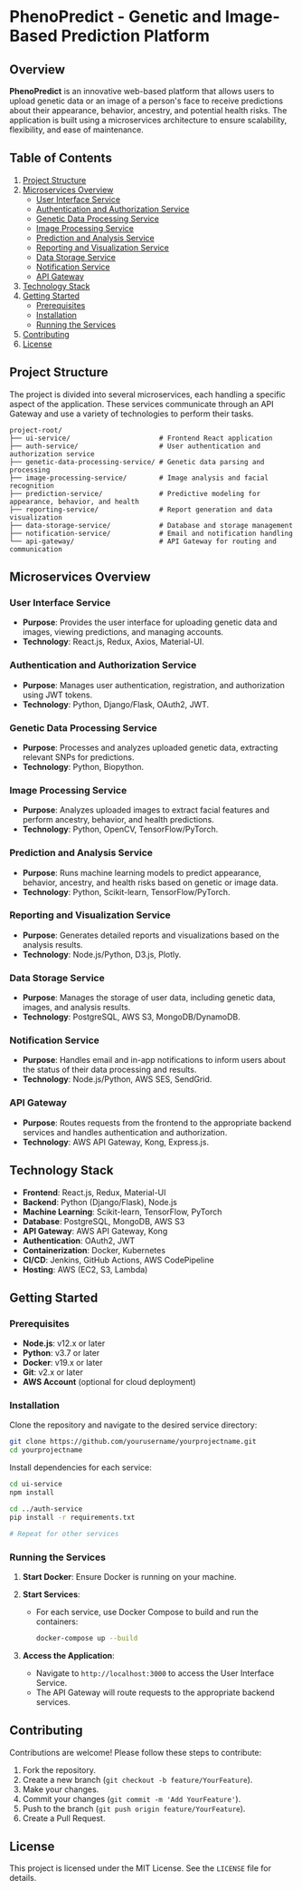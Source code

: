 # **PhenoPredict - Genetic and Image-Based Prediction Platform**

## **Overview**

**PhenoPredict** is an innovative web-based platform that allows users to upload genetic data or an image of a person's face to receive predictions about their appearance, behavior, ancestry, and potential health risks. The application is built using a microservices architecture to ensure scalability, flexibility, and ease of maintenance.

## **Table of Contents**

1. [Project Structure](#project-structure)
2. [Microservices Overview](#microservices-overview)
   - [User Interface Service](#user-interface-service)
   - [Authentication and Authorization Service](#authentication-and-authorization-service)
   - [Genetic Data Processing Service](#genetic-data-processing-service)
   - [Image Processing Service](#image-processing-service)
   - [Prediction and Analysis Service](#prediction-and-analysis-service)
   - [Reporting and Visualization Service](#reporting-and-visualization-service)
   - [Data Storage Service](#data-storage-service)
   - [Notification Service](#notification-service)
   - [API Gateway](#api-gateway)
3. [Technology Stack](#technology-stack)
4. [Getting Started](#getting-started)
   - [Prerequisites](#prerequisites)
   - [Installation](#installation)
   - [Running the Services](#running-the-services)
5. [Contributing](#contributing)
6. [License](#license)

## **Project Structure**

The project is divided into several microservices, each handling a specific aspect of the application. These services communicate through an API Gateway and use a variety of technologies to perform their tasks.

```
project-root/
├── ui-service/                      # Frontend React application
├── auth-service/                    # User authentication and authorization service
├── genetic-data-processing-service/ # Genetic data parsing and processing
├── image-processing-service/        # Image analysis and facial recognition
├── prediction-service/              # Predictive modeling for appearance, behavior, and health
├── reporting-service/               # Report generation and data visualization
├── data-storage-service/            # Database and storage management
├── notification-service/            # Email and notification handling
└── api-gateway/                     # API Gateway for routing and communication
```

## **Microservices Overview**

### **User Interface Service**

- **Purpose**: Provides the user interface for uploading genetic data and images, viewing predictions, and managing accounts.
- **Technology**: React.js, Redux, Axios, Material-UI.

### **Authentication and Authorization Service**

- **Purpose**: Manages user authentication, registration, and authorization using JWT tokens.
- **Technology**: Python, Django/Flask, OAuth2, JWT.

### **Genetic Data Processing Service**

- **Purpose**: Processes and analyzes uploaded genetic data, extracting relevant SNPs for predictions.
- **Technology**: Python, Biopython.

### **Image Processing Service**

- **Purpose**: Analyzes uploaded images to extract facial features and perform ancestry, behavior, and health predictions.
- **Technology**: Python, OpenCV, TensorFlow/PyTorch.

### **Prediction and Analysis Service**

- **Purpose**: Runs machine learning models to predict appearance, behavior, ancestry, and health risks based on genetic or image data.
- **Technology**: Python, Scikit-learn, TensorFlow/PyTorch.

### **Reporting and Visualization Service**

- **Purpose**: Generates detailed reports and visualizations based on the analysis results.
- **Technology**: Node.js/Python, D3.js, Plotly.

### **Data Storage Service**

- **Purpose**: Manages the storage of user data, including genetic data, images, and analysis results.
- **Technology**: PostgreSQL, AWS S3, MongoDB/DynamoDB.

### **Notification Service**

- **Purpose**: Handles email and in-app notifications to inform users about the status of their data processing and results.
- **Technology**: Node.js/Python, AWS SES, SendGrid.

### **API Gateway**

- **Purpose**: Routes requests from the frontend to the appropriate backend services and handles authentication and authorization.
- **Technology**: AWS API Gateway, Kong, Express.js.

## **Technology Stack**

- **Frontend**: React.js, Redux, Material-UI
- **Backend**: Python (Django/Flask), Node.js
- **Machine Learning**: Scikit-learn, TensorFlow, PyTorch
- **Database**: PostgreSQL, MongoDB, AWS S3
- **API Gateway**: AWS API Gateway, Kong
- **Authentication**: OAuth2, JWT
- **Containerization**: Docker, Kubernetes
- **CI/CD**: Jenkins, GitHub Actions, AWS CodePipeline
- **Hosting**: AWS (EC2, S3, Lambda)

## **Getting Started**

### **Prerequisites**

- **Node.js**: v12.x or later
- **Python**: v3.7 or later
- **Docker**: v19.x or later
- **Git**: v2.x or later
- **AWS Account** (optional for cloud deployment)

### **Installation**

Clone the repository and navigate to the desired service directory:

```bash
git clone https://github.com/yourusername/yourprojectname.git
cd yourprojectname
```

Install dependencies for each service:

```bash
cd ui-service
npm install

cd ../auth-service
pip install -r requirements.txt

# Repeat for other services
```

### **Running the Services**

1. **Start Docker**: Ensure Docker is running on your machine.
2. **Start Services**:

   - For each service, use Docker Compose to build and run the containers:

     ```bash
     docker-compose up --build
     ```

3. **Access the Application**:
   - Navigate to `http://localhost:3000` to access the User Interface Service.
   - The API Gateway will route requests to the appropriate backend services.

## **Contributing**

Contributions are welcome! Please follow these steps to contribute:

1. Fork the repository.
2. Create a new branch (`git checkout -b feature/YourFeature`).
3. Make your changes.
4. Commit your changes (`git commit -m 'Add YourFeature'`).
5. Push to the branch (`git push origin feature/YourFeature`).
6. Create a Pull Request.

## **License**

This project is licensed under the MIT License. See the `LICENSE` file for details.
